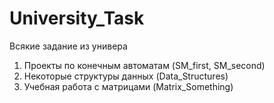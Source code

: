 # University_Task
Всякие задание из универа

1) Проекты по конечным автоматам (SM_first, SM_second)
2) Некоторые структуры данных (Data_Structures)
3) Учебная работа с матрицами (Matrix_Something)
